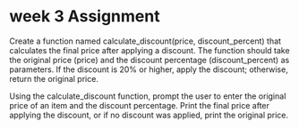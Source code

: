 # week 3 Assignment

Create a function named calculate_discount(price, discount_percent) that calculates the final price after applying a discount. The function should take the original price (price) and the discount percentage (discount_percent) as parameters. If the discount is 20% or higher, apply the discount; otherwise, return the original price.

Using the calculate_discount function, prompt the user to enter the original price of an item and the discount percentage. Print the final price after applying the discount, or if no discount was applied, print the original price.
